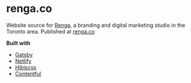 # renga.co

Website source for [Renga](https://renga.co), a branding and digital marketing studio in the Toronto area. Published at [renga.co](https://renga.co)

**Built with**

- [Gatsby](https://www.gatsbyjs.org/)
- [Netlify](https://www.netlify.com/)
- [Hibiscss](https://github.com/rosszurowski/hibiscss)
- [Contentful](https://www.contentful.com/)
